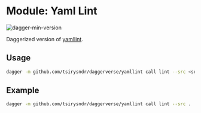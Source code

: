 # Module: Yaml Lint

![dagger-min-version](https://img.shields.io/badge/dagger%20version-v0.9.7-green)

Daggerized version of [yamllint](https://github.com/adrienverge/yamllint).

## Usage

```sh
dagger -m github.com/tsirysndr/daggerverse/yamllint call lint --src <source>
```

## Example

```sh
dagger -m github.com/tsirysndr/daggerverse/yamllint call lint --src .
```
